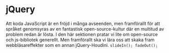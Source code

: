 # jQuery

Att koda JavaScript är en fröjd i många avseenden, men framförallt för att språket genomsyras av en fantastisk open-source-kultur där en multitud av problem redan är lösta. I den här sektionen pratar vi lite om open-source och js-bibliotek generellt. Men framförallt ska vi lära oss att skaka fram webbläsareffekter som en annan jQuery-Houdini. `slideIn(); fadeOut();`
